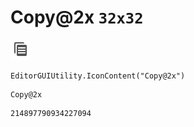 # Copy@2x `32x32`
<img src="/img/Copy@2x.png" width=32 height=32>

``` CSharp
EditorGUIUtility.IconContent("Copy@2x")
```
```
Copy@2x
```
```
214897790934227094
```
